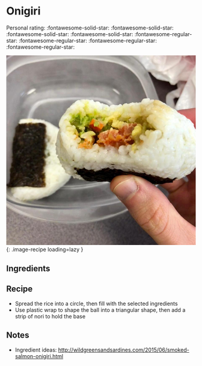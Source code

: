 <!-- Needs Manual Review -->

<!-- Do not modify sections with "AUTO-*". They are updated by make.py -->

# Onigiri

<!-- rating=1; (User can specify rating on scale of 1-5) -->
<!-- AUTO-UserRating -->
Personal rating: :fontawesome-solid-star: :fontawesome-solid-star: :fontawesome-solid-star: :fontawesome-solid-star: :fontawesome-regular-star: :fontawesome-regular-star: :fontawesome-regular-star: :fontawesome-regular-star:
<!-- /AUTO-UserRating -->

<!-- name_image=onigiri.jpg; (User can specify image name) -->
<!-- AUTO-Image -->
![onigiri.jpg](./onigiri.jpg){: .image-recipe loading=lazy }
<!-- /AUTO-Image -->

## Ingredients



## Recipe

* Spread the rice into a circle, then fill with the selected ingredients
* Use plastic wrap to shape the ball into a triangular shape, then add a strip of nori to hold the base

## Notes

* Ingredient ideas: http://wildgreensandsardines.com/2015/06/smoked-salmon-onigiri.html
